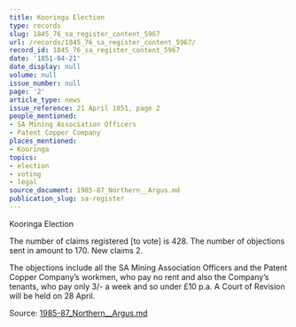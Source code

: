 ```yaml
---
title: Kooringa Election
type: records
slug: 1845_76_sa_register_content_5967
url: /records/1845_76_sa_register_content_5967/
record_id: 1845_76_sa_register_content_5967
date: '1851-04-21'
date_display: null
volume: null
issue_number: null
page: '2'
article_type: news
issue_reference: 21 April 1851, page 2
people_mentioned:
- SA Mining Association Officers
- Patent Copper Company
places_mentioned:
- Kooringa
topics:
- election
- voting
- legal
source_document: 1985-87_Northern__Argus.md
publication_slug: sa-register
---
```


Kooringa Election

The number of claims registered [to vote] is 428.  The number of objections sent in amount to 170.  New claims 2.

The objections include all the SA Mining Association Officers and the Patent Copper Company’s workmen, who pay no rent and also the Company’s tenants, who pay only 3/- a week and so under £10 p.a.  A Court of Revision will be held on 28 April.

Source: [1985-87_Northern__Argus.md](/downloads/markdown/1985-87_Northern__Argus.md)
